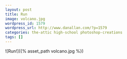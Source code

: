 ```yaml
---
layout: post
title: Run
image: volcano.jpg
wordpress_id: 1579
wordpress_url: http://www.danallan.com/?p=1579
categories: the-attic high-school photoshop-creations
tags: []
---
```

![Run!]({% asset_path volcano.jpg %})
